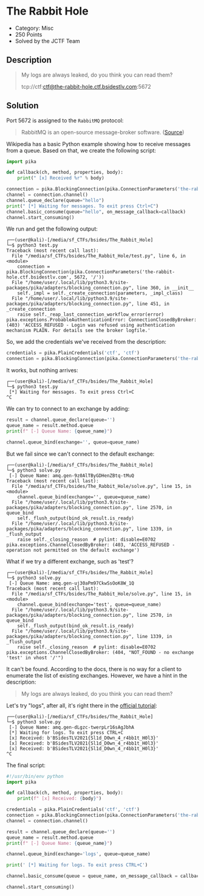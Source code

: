 # The Rabbit Hole
* Category: Misc
* 250 Points
* Solved by the JCTF Team

## Description

> My logs are always leaked, do you think you can read them?
> 
> tcp://ctf:ctf@the-rabbit-hole.ctf.bsidestlv.com:5672


## Solution

Port 5672 is assigned to the `RabbitMQ` protocol:

> RabbitMQ is an open-source message-broker software. ([Source](https://en.wikipedia.org/wiki/RabbitMQ))

Wikipedia has a basic Python example showing how to receive messages from a queue. Based on that, we create the following script:

```python
import pika

def callback(ch, method, properties, body):
    print(" [x] Received %r" % body)

connection = pika.BlockingConnection(pika.ConnectionParameters('the-rabbit-hole.ctf.bsidestlv.com', 5672, '/'))
channel = connection.channel()
channel.queue_declare(queue="hello")
print(" [*] Waiting for messages. To exit press Ctrl+C")
channel.basic_consume(queue="hello", on_message_callback=callback)
channel.start_consuming()
```

We run and get the following output:

```console
┌──(user@kali)-[/media/sf_CTFs/bsides/The_Rabbit_Hole]
└─$ python3 test.py
Traceback (most recent call last):
  File "/media/sf_CTFs/bsides/The_Rabbit_Hole/test.py", line 6, in <module>
    connection = pika.BlockingConnection(pika.ConnectionParameters('the-rabbit-hole.ctf.bsidestlv.com', 5672, '/'))
  File "/home/user/.local/lib/python3.9/site-packages/pika/adapters/blocking_connection.py", line 360, in __init__
    self._impl = self._create_connection(parameters, _impl_class)
  File "/home/user/.local/lib/python3.9/site-packages/pika/adapters/blocking_connection.py", line 451, in _create_connection
    raise self._reap_last_connection_workflow_error(error)
pika.exceptions.ProbableAuthenticationError: ConnectionClosedByBroker: (403) 'ACCESS_REFUSED - Login was refused using authentication mechanism PLAIN. For details see the broker logfile.'
```

So, we add the credentials we've received from the description:

```python
credentials = pika.PlainCredentials('ctf', 'ctf')
connection = pika.BlockingConnection(pika.ConnectionParameters('the-rabbit-hole.ctf.bsidestlv.com', 5672, '/', credentials))
```

It works, but nothing arrives:

```console
┌──(user@kali)-[/media/sf_CTFs/bsides/The_Rabbit_Hole]
└─$ python3 test.py
 [*] Waiting for messages. To exit press Ctrl+C
^C
```

We can try to connect to an exchange by adding:

```python
result = channel.queue_declare(queue='')
queue_name = result.method.queue
print(f" [-] Queue Name: {queue_name}")

channel.queue_bind(exchange='', queue=queue_name)
```

But we fail since we can't connect to the default exchange:

```console
┌──(user@kali)-[/media/sf_CTFs/bsides/The_Rabbit_Hole]
└─$ python3 solve.py
 [-] Queue Name: amq.gen-9z0AlTByGDHenZBtq-tMuQ
Traceback (most recent call last):
  File "/media/sf_CTFs/bsides/The_Rabbit_Hole/solve.py", line 15, in <module>
    channel.queue_bind(exchange='', queue=queue_name)
  File "/home/user/.local/lib/python3.9/site-packages/pika/adapters/blocking_connection.py", line 2570, in queue_bind
    self._flush_output(bind_ok_result.is_ready)
  File "/home/user/.local/lib/python3.9/site-packages/pika/adapters/blocking_connection.py", line 1339, in _flush_output
    raise self._closing_reason  # pylint: disable=E0702
pika.exceptions.ChannelClosedByBroker: (403, 'ACCESS_REFUSED - operation not permitted on the default exchange')
```

What if we try a different exchange, such as 'test'?

```console
┌──(user@kali)-[/media/sf_CTFs/bsides/The_Rabbit_Hole]
└─$ python3 solve.py
 [-] Queue Name: amq.gen-uj30aPm97CkwSsOoK8W_1Q
Traceback (most recent call last):
  File "/media/sf_CTFs/bsides/The_Rabbit_Hole/solve.py", line 15, in <module>
    channel.queue_bind(exchange='test', queue=queue_name)
  File "/home/user/.local/lib/python3.9/site-packages/pika/adapters/blocking_connection.py", line 2570, in queue_bind
    self._flush_output(bind_ok_result.is_ready)
  File "/home/user/.local/lib/python3.9/site-packages/pika/adapters/blocking_connection.py", line 1339, in _flush_output
    raise self._closing_reason  # pylint: disable=E0702
pika.exceptions.ChannelClosedByBroker: (404, "NOT_FOUND - no exchange 'test' in vhost '/'")
```

It can't be found. According to the docs, there is no way for a client to enumerate the list of existing exchanges. However, we have a hint in the description:

> My logs are always leaked, do you think you can read them?

Let's try "logs", after all, it's right there in the [official tutorial](https://www.rabbitmq.com/tutorials/tutorial-three-python.html):

```console
┌──(user@kali)-[/media/sf_CTFs/bsides/The_Rabbit_Hole]
└─$ python3 solve.py
 [-] Queue Name: amq.gen-dLgzc-twerpLr16sAgJbhA
 [*] Waiting for logs. To exit press CTRL+C
 [x] Received: b'BSidesTLV2021{Sl1d_D0wn_4_r4bb1t_H0l3}'
 [x] Received: b'BSidesTLV2021{Sl1d_D0wn_4_r4bb1t_H0l3}'
 [x] Received: b'BSidesTLV2021{Sl1d_D0wn_4_r4bb1t_H0l3}'
^C
```

The final script:

```python
#!/usr/bin/env python
import pika

def callback(ch, method, properties, body):
    print(f" [x] Received: {body}")

credentials = pika.PlainCredentials('ctf', 'ctf')
connection = pika.BlockingConnection(pika.ConnectionParameters('the-rabbit-hole.ctf.bsidestlv.com', 5672, '/', credentials))
channel = connection.channel()

result = channel.queue_declare(queue='')
queue_name = result.method.queue
print(f" [-] Queue Name: {queue_name}")

channel.queue_bind(exchange='logs', queue=queue_name)

print(' [*] Waiting for logs. To exit press CTRL+C')

channel.basic_consume(queue = queue_name, on_message_callback = callback, auto_ack = True)

channel.start_consuming()
```


